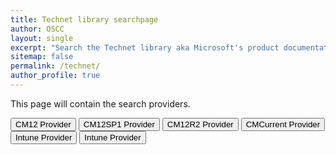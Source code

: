 ```yaml
---
title: Technet library searchpage
author: OSCC
layout: single
excerpt: "Search the Technet library aka Microsoft's product documentation."
sitemap: false
permalink: /technet/
author_profile: true
---
```

This page will contain the search providers.
<p>
<!-- TYPE="button" VALUE="CM07 Provider" onClick='window.external.AddSearchProvider("http://www.oscc.be/media/cm07doclibrary.xml");'-->
<INPUT TYPE="button" VALUE="CM12 Provider" onClick='window.external.AddSearchProvider("http://kimoppalfens.github.io/media/cm12doclibrary.xml");'>
<INPUT TYPE="button" VALUE="CM12SP1 Provider" onClick='window.external.AddSearchProvider("http://kimoppalfens.github.io/media/cm12sp1doclibrary.xml");'>
<INPUT TYPE="button" VALUE="CM12R2 Provider" onClick='window.external.AddSearchProvider("http://kimoppalfens.github.io/media/cm12r2doclibrary.xml");'>
<INPUT TYPE="button" VALUE="CMCurrent Provider" onClick='window.external.AddSearchProvider("http://www.oscc.be/media/cmCurrentBranch.xml");'>
<INPUT TYPE="button" VALUE="Intune Provider" onClick='window.external.AddSearchProvider("http://www.oscc.be/media/intune.xml");'>
<INPUT TYPE="button" VALUE="Intune Provider" onClick='window.external.AddSearchProvider("http://www.oscc.be/media/intune.xml");'>
</p>



